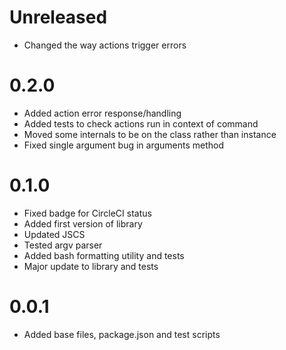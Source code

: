 # Unreleased

- Changed the way actions trigger errors

# 0.2.0

- Added action error response/handling
- Added tests to check actions run in context of command
- Moved some internals to be on the class rather than instance
- Fixed single argument bug in arguments method

# 0.1.0

- Fixed badge for CircleCI status
- Added first version of library
- Updated JSCS
- Tested argv parser
- Added bash formatting utility and tests
- Major update to library and tests

# 0.0.1

- Added base files, package.json and test scripts
